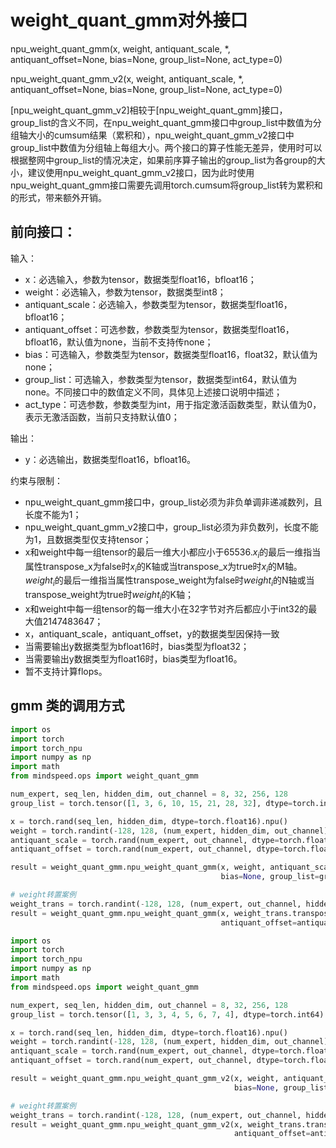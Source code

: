 # weight_quant_gmm对外接口

npu_weight_quant_gmm(x, weight, antiquant_scale, *, antiquant_offset=None, bias=None, group_list=None, act_type=0)

npu_weight_quant_gmm_v2(x, weight, antiquant_scale, *, antiquant_offset=None, bias=None, group_list=None, act_type=0)

[npu_weight_quant_gmm_v2]相较于[npu_weight_quant_gmm]接口，group_list的含义不同，在npu_weight_quant_gmm接口中group_list中数值为分组轴大小的cumsum结果（累积和），npu_weight_quant_gmm_v2接口中group_list中数值为分组轴上每组大小。两个接口的算子性能无差异，使用时可以根据整网中group_list的情况决定，如果前序算子输出的group_list为各group的大小，建议使用npu_weight_quant_gmm_v2接口，因为此时使用npu_weight_quant_gmm接口需要先调用torch.cumsum将group_list转为累积和的形式，带来额外开销。

## 前向接口：

输入：

- x：必选输入，参数为tensor，数据类型float16，bfloat16；
- weight：必选输入，参数为tensor，数据类型int8；
- antiquant_scale：必选输入，参数类型为tensor，数据类型float16，bfloat16；
- antiquant_offset：可选参数，参数类型为tensor，数据类型float16，bfloat16，默认值为none，当前不支持传none；
- bias：可选输入，参数类型为tensor，数据类型float16，float32，默认值为none；
- group_list：可选输入，参数类型为tensor，数据类型int64，默认值为none。不同接口中的数值定义不同，具体见上述接口说明中描述；
- act_type：可选参数，参数类型为int，用于指定激活函数类型，默认值为0，表示无激活函数，当前只支持默认值0；

输出：

- y：必选输出，数据类型float16，bfloat16。

约束与限制：

- npu_weight_quant_gmm接口中，group_list必须为非负单调非递减数列，且长度不能为1；
- npu_weight_quant_gmm_v2接口中，group_list必须为非负数列，长度不能为1，且数据类型仅支持tensor；
- x和weight中每一组tensor的最后一维大小都应小于65536.$x_i$的最后一维指当属性transpose_x为false时$x_i$的K轴或当transpose_x为true时$x_i$的M轴。$weight_i$的最后一维指当属性transpose_weight为false时$weight_i$的N轴或当transpose_weight为true时$weight_i$的K轴；
- x和weight中每一组tensor的每一维大小在32字节对齐后都应小于int32的最大值2147483647；
- x，antiquant_scale，antiquant_offset，y的数据类型因保持一致
- 当需要输出y数据类型为bfloat16时，bias类型为float32；
- 当需要输出y数据类型为float16时，bias类型为float16。
- 暂不支持计算flops。

## gmm 类的调用方式

```python
import os
import torch
import torch_npu
import numpy as np
import math
from mindspeed.ops import weight_quant_gmm

num_expert, seq_len, hidden_dim, out_channel = 8, 32, 256, 128
group_list = torch.tensor([1, 3, 6, 10, 15, 21, 28, 32], dtype=torch.int64).npu()

x = torch.rand(seq_len, hidden_dim, dtype=torch.float16).npu()
weight = torch.randint(-128, 128, (num_expert, hidden_dim, out_channel), dtype=torch.int8).npu()
antiquant_scale = torch.rand(num_expert, out_channel, dtype=torch.float16).npu()
antiquant_offset = torch.rand(num_expert, out_channel, dtype=torch.float16).npu()

result = weight_quant_gmm.npu_weight_quant_gmm(x, weight, antiquant_scale, antiquant_offset=antiquant_offset,
                                               bias=None, group_list=group_list)

# weight转置案例
weight_trans = torch.randint(-128, 128, (num_expert, out_channel, hidden_dim), dtype=torch.int8).npu()
result = weight_quant_gmm.npu_weight_quant_gmm(x, weight_trans.transpose(-1,-2), antiquant_scale, 
                                               antiquant_offset=antiquant_offset, bias=None, group_list=group_list)
```

```python
import os
import torch
import torch_npu
import numpy as np
import math
from mindspeed.ops import weight_quant_gmm

num_expert, seq_len, hidden_dim, out_channel = 8, 32, 256, 128
group_list = torch.tensor([1, 3, 3, 4, 5, 6, 7, 4], dtype=torch.int64).npu()

x = torch.rand(seq_len, hidden_dim, dtype=torch.float16).npu()
weight = torch.randint(-128, 128, (num_expert, hidden_dim, out_channel), dtype=torch.int8).npu()
antiquant_scale = torch.rand(num_expert, out_channel, dtype=torch.float16).npu()
antiquant_offset = torch.rand(num_expert, out_channel, dtype=torch.float16).npu()

result = weight_quant_gmm.npu_weight_quant_gmm_v2(x, weight, antiquant_scale, antiquant_offset=antiquant_offset, 
                                                  bias=None, group_list=group_list)

# weight转置案例
weight_trans = torch.randint(-128, 128, (num_expert, out_channel, hidden_dim), dtype=torch.int8).npu()
result = weight_quant_gmm.npu_weight_quant_gmm_v2(x, weight_trans.transpose(-1,-2), antiquant_scale, 
                                                  antiquant_offset=antiquant_offset, bias=None, group_list=group_list)
```
